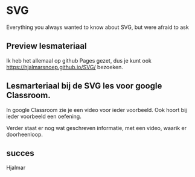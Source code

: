 # SVG
Everything you always wanted to know about SVG, but were afraid to ask

## Preview lesmateriaal
Ik heb het allemaal op github Pages gezet, dus je kunt ook https://hjalmarsnoep.github.io/SVG/ bezoeken.

## Lesmarteriaal bij de SVG les voor google Classroom.
In google Classroom zie je een video voor ieder voorbeeld.
Ook hoort bij ieder voorbeeld een oefening.

Verder staat er nog wat geschreven informatie, met een video, waarik er doorheenloop.

## succes
Hjalmar

